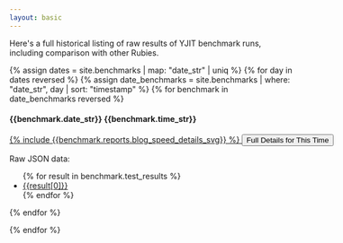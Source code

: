 ```yaml
---
layout: basic
---
```


Here's a full historical listing of raw results of YJIT benchmark runs, including comparison
with other Rubies.

{% assign dates = site.benchmarks | map: "date_str" | uniq %}
{% for day in dates reversed %} <!-- <h3>{{ day }}</h3> -->
  {% assign date_benchmarks = site.benchmarks | where: "date_str", day | sort: "timestamp" %}
  {% for benchmark in date_benchmarks reversed %}

  <h4 id="{{benchmark.timestamp}}">{{benchmark.date_str}} {{benchmark.time_str}}</h4> <!-- <a href="#{{benchmark.timestamp}}">(permalink)</a> -->

  <div style="width: 800px;">
  <a href="{{ benchmark.url | relative_url }}">
  {% include {{benchmark.reports.blog_speed_details_svg}} %}
  <button>Full Details for This Time</button>
  </a>
  </div>

  Raw JSON data:<br/>
  <ul> {% for result in benchmark.test_results %} <li><a href="{{result[1]}}">{{result[0]}}</a></li> {% endfor %} </ul>

  {% endfor %}

{% endfor %}

